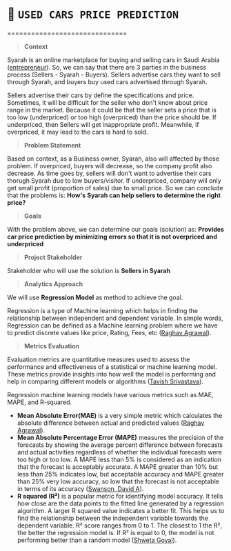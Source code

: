 # 🚗 **`USED CARS PRICE PREDICTION`** 
==============================
>**Context**

Syarah is an online marketplace for buying and selling cars in Saudi Arabia ([entrepreneur](https://www.entrepreneur.com/en-ae/finance/saudi-arabia-based-online-cars-marketplace-syarah-raises/314901)). So, we can say that there are 3 parties in the business process (Sellers - Syarah - Buyers). Sellers advertise cars they want to sell through Syarah, and buyers buy used cars advertised through Syarah. 

Sellers advertise their cars by define the specifications and price. Sometimes, it will be difficult for the seller who don't know about price range in the market. Because it could be that the seller sets a price that is too low (underpriced) or too high (overpriced) than the price should be. If underpriced, then Sellers will get inappropriate profit. Meanwhile, if overpriced, it may lead to the cars is hard to sold.

>**Problem Statement**

Based on context, as a Business owner, Syarah, also will affected by those problem. If overpriced, buyers will decrease, so the company profit also decrease. As time goes by, sellers will don't want to advertise their cars thorugh Syarah due to low buyers/visitor. If underpriced, company will only get small profit (proportion of sales) due to small price. So we can conclude that the problems is: **How's Syarah can help sellers to determine the right price?**

>**Goals**

With the problem above, we can determine our goals (solution) as: **Provides car price prediction by minimizing errors so that it is not overpriced and underpriced**

>**Project Stakeholder**

Stakeholder who will use the solution is **Sellers in Syarah**

>**Analytics Approach**

We will use **Regression Model** as method to achieve the goal. 

Regression is a type of Machine learning which helps in finding the relationship between independent and dependent variable. In simple words, Regression can be defined as a Machine learning problem where we have to predict discrete values like price, Rating, Fees, etc ([Raghav Agrawal](https://www.analyticsvidhya.com/blog/2021/05/know-the-best-evaluation-metrics-for-your-regression-model/)).

>**Metrics Evaluation**

Evaluation metrics are quantitative measures used to assess the performance and effectiveness of a statistical or machine learning model. These metrics provide insights into how well the model is performing and help in comparing different models or algorithms ([Tavish Srivastava](https://www.analyticsvidhya.com/blog/2019/08/11-important-model-evaluation-error-metrics/#:~:text=Evaluation%20metrics%20are%20quantitative%20measures,comparing%20different%20models%20or%20algorithms.)).

Regression machine learning models have various metrics such as MAE, MAPE, and R-squared.
* **Mean Absolute Error(MAE)** is a very simple metric which calculates the absolute difference between actual and predicted values ([Raghav Agrawal](https://www.analyticsvidhya.com/blog/2021/05/know-the-best-evaluation-metrics-for-your-regression-model/)).
* **Mean Absolute Percentage Error (MAPE)** measures the precision of the forecasts by showing the average percent difference between forecasts and actual activities regardless of whether the individual forecasts were too high or too low. A MAPE less than 5% is considered as an indication that the forecast is acceptably accurate. A MAPE greater than 10% but less than 25% indicates low, but acceptable accuracy and MAPE greater than 25% very low accuracy, so low that the forecast is not acceptable in terms of its accuracy ([Swanson, David A](https://escholarship.org/content/qt1f71t3x9/qt1f71t3x9.pdf?t=o5wul1#:~:text=A%20MAPE%20less%20than%205,in%20terms%20of%20its%20accuracy.)).
* **R squared (R²)** is a popular metric for identifying model accuracy. It tells how close are the data points to the fitted line generated by a regression algorithm. A larger R squared value indicates a better fit. This helps us to find the relationship between the independent variable towards the dependent variable. R² score ranges from 0 to 1. The closest to 1 the R², the better the regression model is. If R² is equal to 0, the model is not performing better than a random model ([Shweta Goyal](https://medium.com/analytics-vidhya/evaluation-metrics-for-regression-models-c91c65d73af#:~:text=R%20squared%20is%20a%20popular,variable%20towards%20the%20dependent%20variable.)).